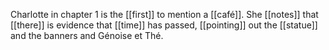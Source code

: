 Charlotte in chapter 1 is the [[first]] to mention a [[café]]. She [[notes]] that [[there]] is evidence that [[time]] has passed, [[pointing]] out the [[statue]] and the banners and Génoise et Thé.